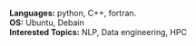 **Languages:** python, C++, fortran. 
\
**OS:** Ubuntu, Debain 
\
**Interested Topics:** NLP, Data engineering, HPC 


